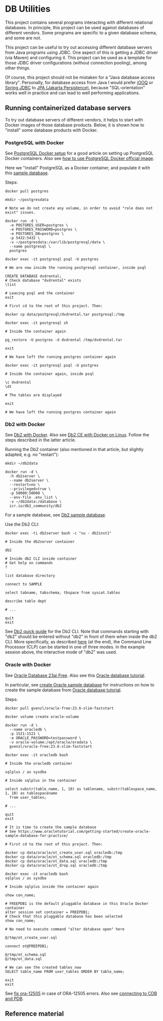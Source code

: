 # DB Utilities

This project contains several programs interacting with different relational databases. In principle, this project can be used
against databases of different vendors. Some programs are specific to a given database schema, and some are not.

This project can be useful to try out accessing different database servers from Java programs using JDBC.
One aspect of this is getting a JDBC driver (via Maven) and configuring it. This project can be used
as a template for those JDBC driver configurations (without connection pooling), among other things.

Of course, this project should not be mistaken for a "Java database access library". Personally, for
database access from Java I would prefer [jOOQ](https://www.jooq.org/) or
[Spring JDBC](https://docs.spring.io/spring-framework/reference/data-access/jdbc.html) to
[JPA (Jakarta Persistence)](https://jakarta.ee/specifications/persistence/3.2/jakarta-persistence-spec-3.2),
because "SQL-orientation" works well in practice and can lead to well performing applications.

## Running containerized database servers

To try out database servers of different vendors, it helps to start with Docker images of those database
products. Below, it is shown how to "install" some database products with Docker.

### PostgreSQL with Docker

See [PostgreSQL Docker setup](https://www.baeldung.com/ops/postgresql-docker-setup) for a good article
on setting up PostgreSQL Docker containers. Also see
[how to use PostgreSQL Docker official image](https://www.docker.com/blog/how-to-use-the-postgres-docker-official-image/).

Here we "install" PostgreSQL as a Docker container, and populate it with this
[sample database](https://neon.tech/postgresql/postgresql-getting-started/postgresql-sample-database).

Steps:

```shell
docker pull postgres

mkdir ~/postgresdata

# Note we do not create any volume, in order to avoid "role does not exist" issues.

docker run -d \
  -e POSTGRES_USER=postgres \
  -e POSTGRES_PASSWORD=postgres \
  -e POSTGRES_DB=postgres \
  -p 5432:5432 \
  -v ~/postgresdata:/var/lib/postgresql/data \
  --name postgresql \
  postgres

docker exec -it postgresql psql -U postgres

# We are now inside the running postgresql container, inside psql

CREATE DATABASE dvdrental;
# Check database "dvdrental" exists
\list

# Leaving psql and the container
exit

# First cd to the root of this project. Then:

docker cp data/postgresql/dvdrental.tar postgresql:/tmp

docker exec -it postgresql sh

# Inside the container again

pg_restore -U postgres -d dvdrental /tmp/dvdrental.tar

exit

# We have left the running postgres container again

docker exec -it postgresql psql -U postgres

# Inside the container again, inside psql

\c dvdrental
\dt

# The tables are displayed

exit

# We have left the running postgres container again
```

### Db2 with Docker

See [Db2 with Docker](https://www.ibm.com/docs/en/db2/11.5?topic=deployments-db2-community-edition-docker).
Also see [Db2 CE with Docker on Linux](https://www.ibm.com/docs/en/db2/12.1?topic=system-linux).
Follow the steps described in the latter article.

Running the Db2 container (also mentioned in that article, but slightly adapted, e.g. no "restart"):

```shell
mkdir ~/db2data

docker run -d \
  -h db2server \
  --name db2server \
  --restart=no \
  --privileged=true \
  -p 50000:50000 \
  --env-file .env_list \
  -v ~/db2data:/database \
  icr.io/db2_community/db2
```

For a sample database, see
[Db2 sample database](https://www.ibm.com/docs/en/db2/12.1?topic=samples-sample-database).

Use the Db2 CLI:

```shell
docker exec -ti db2server bash -c "su - db2inst1"

# Inside the db2server container

db2

# Inside db2 CLI inside container
# Get help on commands
?

list database directory

connect to SAMPLE

select tabname, tabschema, tbspace from syscat.tables

describe table dept

# ...

quit
exit
```

See [Db2 quick guide](https://www.tutorialspoint.com/db2/db2_quick_guide.htm) for the Db2 CLI.
Note that commands starting with "db2" should be entered without "db2" in front of them when inside
the db2 CLI. More specifically, as described [here](https://www.tutorialspoint.com/db2/db2_server_installation.htm)
(at the end), the Command Line Processor (CLP) can be started in one of three modes. In the example
session above, the interactive mode of "db2" was used.

### Oracle with Docker

See [Oracle Database 23ai Free](https://medium.com/@anders.swanson.93/oracle-database-23ai-free-11abf827ab37).
Also see this [Oracle database tutorial](https://www.oracletutorial.com/).

In particular,
see [create Oracle sample database](https://www.oracletutorial.com/getting-started/create-oracle-sample-database-for-practice/)
for instructions on how to create the sample database from [Oracle database tutorial](https://www.oracletutorial.com/).

Steps:

```shell
docker pull gvenzl/oracle-free:23.6-slim-faststart

docker volume create oracle-volume

docker run -d \
  --name oracledb \
  -p 1521:1521 \
  -e ORACLE_PASSWORD=testpassword \
  -v oracle-volume:/opt/oracle/oradata \
  gvenzl/oracle-free:23.6-slim-faststart

docker exec -it oracledb bash

# Inside the oracledb container

sqlplus / as sysdba

# Inside sqlplus in the container

select substr(table_name, 1, 10) as tablename, substr(tablespace_name, 1, 10) as tablespacename
  from user_tables;

# ...

quit
exit

# It is time to create the sample database
# See https://www.oracletutorial.com/getting-started/create-oracle-sample-database-for-practice/

# First cd to the root of this project. Then:

docker cp data/oracle/ot_create_user.sql oracledb:/tmp
docker cp data/oracle/ot_schema.sql oracledb:/tmp
docker cp data/oracle/ot_data.sql oracledb:/tmp
docker cp data/oracle/ot_drop.sql oracledb:/tmp

docker exec -it oracledb bash
sqlplus / as sysdba

# Inside sqlplus inside the container again

show con_name;

# FREEPDB1 is the default pluggable database in this Oracle Docker container
alter session set container = FREEPDB1;
# Check that this pluggable database has been selected
show con_name;

# No need to execute command "alter database open" here

@/tmp/ot_create_user.sql

connect ot@FREEPDB1;

@/tmp/ot_schema.sql
@/tmp/ot_data.sql

# We can see the created tables now
SELECT table_name FROM user_tables ORDER BY table_name;

exit
exit
```

See [fix ora-12505](https://www.atlassian.com/data/databases/how-to-fix-ora-12505-tns-listener-does-not-currently-know-of-sid-given-in-connect-descriptor)
in case of ORA-12505 errors. Also see
[connecting to CDB and PDB](https://oracle-base.com/articles/12c/multitenant-connecting-to-cdb-and-pdb-12cr1).

## Reference material
